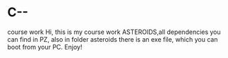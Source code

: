 # C--
course work
Hi, this is my course work ASTEROIDS,all dependencies you can find in PZ, also in folder asteroids there is an exe file, which you can boot from your PC.
Enjoy!
